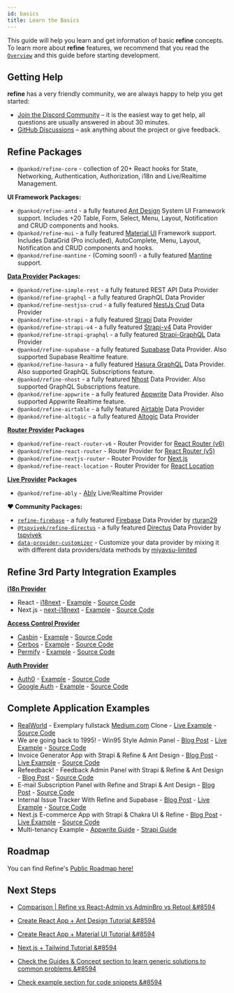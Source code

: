 ```yaml
---
id: basics
title: Learn the Basics
---
```


This guide will help you learn and get information of basic **refine** concepts. To learn more about **refine** features, we recommend that you read the [`Overview`](https://refine.dev/docs/getting-started/overview/) and this guide before starting development.

## Getting Help

**refine** has a very friendly community, we are always happy to help you get started:

-   [Join the Discord Community](https://discord.com/invite/UuU3XCc3J5) – it is the easiest way to get help, all questions are usually answered in about 30 minutes.
-   [GitHub Discussions](https://github.com/pankod/refine/discussions) – ask anything about the project or give feedback.

## Refine Packages

-   `@pankod/refine-core` - collection of 20+ React hooks for State, Networking, Authentication, Authorization, i18n and Live/Realtime Management.

**UI Framework Packages:**

-   `@pankod/refine-antd` - a fully featured [Ant Design](https://ant.design/) System UI Framework support. Includes +20 Table, Form, Select, Menu, Layout, Notification and CRUD components and hooks.
-   `@pankod/refine-mui` - a fully featured [Material UI](https://mui.com/) Framework support. Includes DataGrid (Pro included), AutoComplete, Menu, Layout, Notification and CRUD components and hooks.
-   `@pankod/refine-mantine` - (Coming soon!) - a fully featured [Mantine](https://mantine.dev/) support.

**[Data Provider](https://refine.dev/docs/core/providers/data-provider/) Packages:**

-   `@pankod/refine-simple-rest` - a fully featured REST API Data Provider
-   `@pankod/refine-graphql` - a fully featured GraphQL Data Provider
-   `@pankod/refine-nestjsx-crud` - a fully featured [NestJs Crud](https://github.com/nestjsx/crud) Data Provider
-   `@pankod/refine-strapi` - a fully featured [Strapi](https://github.com/strapi/strapi) Data Provider
-   `@pankod/refine-strapi-v4` - a fully featured [Strapi-v4](https://docs.strapi.io/developer-docs/latest/getting-started/introduction.html) Data Provider
-   `@pankod/refine-strapi-graphql` - a fully featured [Strapi-GraphQL](https://github.com/strapi/strapi/tree/master/packages/plugins/graphql) Data Provider
-   `@pankod/refine-supabase` - a fully featured [Supabase](https://github.com/supabase/supabase) Data Provider. Also supported Supabase Realtime feature.
-   `@pankod/refine-hasura` - a fully featured [Hasura GraphQL](https://github.com/hasura/graphql-engine) Data Provider. Also supported GraphQL Subscriptions feature.
-   `@pankod/refine-nhost` - a fully featured [Nhost](https://github.com/nhost/nhost) Data Provider. Also supported GraphQL Subscriptions feature.
-   `@pankod/refine-appwrite` - a fully featured [Appwrite](https://github.com/appwrite/appwrite) Data Provider. Also supported Appwrite Realtime feature.
-   `@pankod/refine-airtable` - a fully featured [Airtable](https://github.com/Airtable/airtable.js) Data Provider
-   `@pankod/refine-altogic` - a fully featured [Altogic](https://github.com/altogic/altogic-js) Data Provider

**[Router Provider](https://refine.dev/docs/core/providers/router-provider/) Packages**

-   `@pankod/refine-react-router-v6` - Router Provider for [React Router (v6)](https://reactrouter.com)
-   `@pankod/refine-react-router` - Router Provider for [React Router (v5)](https://v5.reactrouter.com/)
-   `@pankod/refine-nextjs-router` - Router Provider for [Next.js](https://nextjs.org/docs/api-reference/next/router#userouter)
-   `@pankod/refine-react-location` - Router Provider for [React Location](https://github.com/tannerlinsley/react-location)

**[Live Provider](https://refine.dev/docs/core/providers/live-provider/) Packages**

-   `@pankod/refine-ably` - [Ably](https://ably.com/) Live/Realtime Provider

**❤️ Community Packages:**

-   [`refine-firebase`](https://github.com/rturan29/refine-firebase) - a fully featured [Firebase](https://firebase.google.com/) Data Provider by [rturan29](https://github.com/rturan29)
-   [`@tspvivek/refine-directus`](https://github.com/tspvivek/refine-directus) - a fully featured [Directus](https://directus.io/) Data Provider by [tspvivek](https://github.com/tspvivek)
-   [`data-provider-customizer`](https://github.com/miyavsu-limited/data-provider-customizer) - Customize your data provider by mixing it with different data providers/data methods by [miyavsu-limited](https://github.com/miyavsu-limited)

## Refine 3rd Party Integration Examples

**[i18n Provider](https://refine.dev/docs/core/providers/i18n-provider/)**

-   React - [i18next](https://react.i18next.com/) - [Example](https://refine.dev/docs/examples/i18n/i18n-react/) - [Source Code](https://github.com/pankod/refine/blob/master/examples/i18n/react/src/App.tsx#L17)
-   Next.js - [next-i18next](https://github.com/isaachinman/next-i18next) - [Example](https://refine.dev/docs/examples/i18n/i18n-nextjs/) - [Source Code](https://github.com/pankod/refine/blob/master/examples/i18n/nextjs/pages/_app.tsx#L20)

**[Access Control Provider](https://refine.dev/docs/api-references/providers/accessControl-provider/)**

-   [Casbin](https://casbin.org/) - [Example](https://refine.dev/docs/examples/access-control/casbin/) - [Source Code](https://github.com/pankod/refine/blob/master/examples/accessControl/casbin/src/App.tsx#L27)
-   [Cerbos](https://cerbos.dev/) - [Example](https://refine.dev/docs/examples/access-control/cerbos/) - [Source Code](https://github.com/pankod/refine/blob/master/examples/accessControl/cerbos/src/App.tsx#L37)
-   [Permify](https://www.permify.co/) - [Example](https://refine.dev/docs/examples/access-control/permify/) - [Source Code](https://github.com/Permify/permify-refine/blob/master/src/App.tsx#L43)

**[Auth Provider](https://refine.dev/docs/api-references/providers/auth-provider/)**

-   [Auth0](https://auth0.com/) - [Example](https://refine.dev/docs/examples/auth-provider/auth0/) - [Source Code](https://github.com/pankod/refine/blob/master/examples/authProvider/auth0/src/App.tsx#L23)
-   [Google Auth](https://developers.google.com/identity/protocols/oauth2) - [Example](https://refine.dev/docs/examples/auth-provider/google-auth/) - [Source Code](https://github.com/pankod/refine/blob/master/examples/authProvider/googleLogin/src/App.tsx#L23)

## Complete Application Examples

-   [RealWorld](https://github.com/gothinkster/realworld) - Exemplary fullstack [Medium.com](https://medium.com) Clone - [Live Example](http://refine.dev/docs/examples/real-world-refine-example/) - [Source Code](https://github.com/pankod/refine/tree/master/examples/real-world-example/src)
-   We are going back to 1995! - Win95 Style Admin Panel - [Blog Post](https://refine.dev/blog/awesome-react-windows95-ui-with-refine/) - [Live Example](https://win95.refine.dev) - [Source Code](https://github.com/pankod/refine/tree/master/examples/blog/win95)
-   Invoice Generator App with Strapi & Refine & Ant Design - [Blog Post](https://refine.dev/blog/refine-react-admin-invoice-genarator/) - [Live Example](https://stackblitz.com/github/pankod/refine/tree/master/examples/blog/invoiceGenerator/?preset=node) - [Source Code](https://github.com/pankod/refine/tree/master/examples/blog/invoiceGenerator/src)
-   Refeedback! - Feedback Admin Panel with Strapi & Refine & Ant Design - [Blog Post](https://refine.dev/blog/create-a-feedback-admin-panel-with-refine-and-strapi/) - [Source Code](https://github.com/pankod/refine/tree/master/examples/blog/refeedback)
-   E-mail Subscription Panel with Refine and Strapi & Ant Design - [Blog Post](https://refine.dev/blog/e-mail-subscription-panel-with-refine/) - [Source Code](https://github.com/pankod/refine/tree/master/examples/blog/mailSubscription)
-   Internal Issue Tracker With Refine and Supabase - [Blog Post](https://refine.dev/blog/customizable-issue-tracker-with-refine-and-supabase/) - [Live Example](https://stackblitz.com/github/pankod/refine/tree/master/examples/blog/issueTracker/?preset=node) - [Source Code](https://github.com/pankod/refine/tree/master/examples/blog/issueTracker)
-   Next.js E-commerce App with Strapi & Chakra UI & Refine - [Blog Post](https://refine.dev/blog/handcrafted-nextjs-e-commerce-app-tutorial-strapi-chakra-ui/) - [Live Example](https://stackblitz.com/github/pankod/refine/tree/master/examples/blog/ecommerce/?preset=node) - [Source Code](https://github.com/pankod/refine/tree/master/examples/blog/ecommerce)
-   Multi-tenancy Example - [Appwrite Guide](https://refine.dev/docs/guides-and-concepts/multi-tenancy/appwrite/) - [Strapi Guide](https://refine.dev/docs/guides-and-concepts/multi-tenancy/strapi-v4/)

## Roadmap

You can find Refine's [Public Roadmap here!](https://github.com/pankod/refine/projects/1)

## Next Steps

-   [Comparison | Refine vs React-Admin vs AdminBro vs Retool &#8594](/comparison.md)

-   [Create React App + Ant Design Tutorial &#8594](/ui-frameworks/antd/tutorial.md)

-   [Create React App + Material UI Tutorial &#8594](/ui-frameworks/mui/tutorial.md)

-   [Next.js + Tailwind Tutorial &#8594](/core/tutorial.md)

-   [Check the Guides & Concept section to learn generic solutions to common problems &#8594](/guides-and-concepts/upload/multipart-upload.md)

-   [Check example section for code snippets &#8594](/examples/tutorial/antd-tutorial.md)
